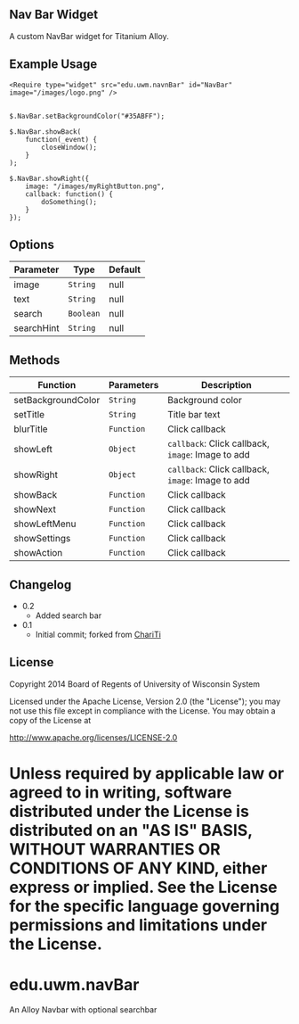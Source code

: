 Nav Bar Widget
-------------------
A custom NavBar widget for Titanium Alloy.

Example Usage
-------------

	<Require type="widget" src="edu.uwm.navnBar" id="NavBar" image="/images/logo.png" />


	$.NavBar.setBackgroundColor("#35ABFF");

	$.NavBar.showBack(
		function(_event) {
			closeWindow();
		}
	);

	$.NavBar.showRight({
		image: "/images/myRightButton.png",
		callback: function() {
			doSomething();
		}
	});

Options
-------
Parameter  | Type      | Default |
-----------|-----------|---------|
image      | `String`  | null    |
text       | `String`  | null    |
search     | `Boolean` | null    |
searchHint | `String`  | null    |

Methods
-------
Function           | Parameters   | Description
-------------------|--------------|------------
setBackgroundColor | `String`     | Background color
setTitle           | `String`     | Title bar text
blurTitle          | `Function`   | Click callback
showLeft           | `Object`     | `callback`: Click callback, `image`: Image to add
showRight          | `Object`     | `callback`: Click callback, `image`: Image to add
showBack           | `Function`   | Click callback
showNext           | `Function`   | Click callback
showLeftMenu       | `Function`   | Click callback
showSettings       | `Function`   | Click callback
showAction         | `Function`   | Click callback

Changelog
---------
* 0.2
	* Added search bar
* 0.1
	* Initial commit; forked from [ChariTi](https://github.com/mcongrove/com.mcongrove.NavigationBar)

License
-------

Copyright 2014 Board of Regents of University of Wisconsin System

Licensed under the Apache License, Version 2.0 (the "License");
you may not use this file except in compliance with the License.
You may obtain a copy of the License at

   http://www.apache.org/licenses/LICENSE-2.0

Unless required by applicable law or agreed to in writing, software
distributed under the License is distributed on an "AS IS" BASIS,
WITHOUT WARRANTIES OR CONDITIONS OF ANY KIND, either express or implied.
See the License for the specific language governing permissions and
limitations under the License.
=======
edu.uwm.navBar
==============

An Alloy Navbar with optional searchbar
